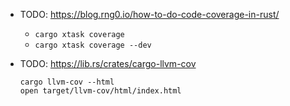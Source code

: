 


- TODO: https://blog.rng0.io/how-to-do-code-coverage-in-rust/
    - `cargo xtask coverage`
    - `cargo xtask coverage --dev`


- TODO: https://lib.rs/crates/cargo-llvm-cov
    ```
    cargo llvm-cov --html
    open target/llvm-cov/html/index.html
    ```